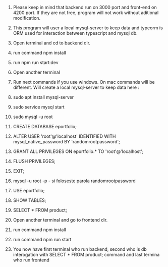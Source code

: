 1. Please keep in mind that backend run on 3000 port and front-end on 4200 port. If they are not free, program will not work without aditional modification.
2. This program will user a local mysql-server to keep data and typeorm is ORM used for interaction between typescript and mysql db.
3.  Open terminal and cd to backend dir.
4. run command npm install
5. run npm run start:dev
6. Open another terminal
7. Run next commands if you use  windows. On mac commands will be different. Will create a local mysql-server to keep data here :
   
8. sudo apt install mysql-server
9. sudo service mysql start
10. sudo mysql -u root
11. CREATE DATABASE eportfolio;
12. ALTER USER 'root'@'localhost' IDENTIFIED WITH mysql_native_password BY 'randomrootpassword';
13. GRANT ALL PRIVILEGES ON eportfolio.* TO 'root'@'localhost';
14. FLUSH PRIVILEGES;
15. EXIT;
16. mysql -u root -p     - si foloseste parola randomrootpassword
17. USE eportfolio;
18. SHOW TABLES;
19. SELECT * FROM product;

20. Open another terminal  and go to frontend dir.
21. run command npm install
22. run command npm run start
23. You now have first terminal who run backend, second who  is db interogation with  SELECT * FROM product; command and last termina who run frontend
